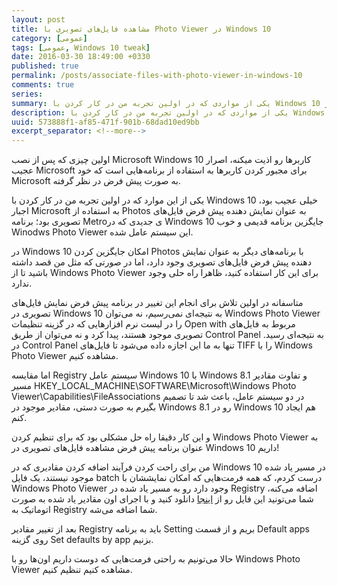 ```yaml
---
layout: post
title: مشاهده فایل‌های تصویری با Photo Viewer در Windows 10
category: [عمومی]
tags: [عمومی, Windows 10 tweak]
date: 2016-03-30 18:49:00 +0330
published: true
permalink: /posts/associate-files-with-photo-viewer-in-windows-10
comments: true
series:
summary: یکی از مواردی که در اولین تجربه من در کار کردن با Windows 10 عجیب بود، اجبار Microsoft به استفاده از Photos به جای Windows Photo Viewer برای مشاهده فایل‌های تصویری بود. در این پست قصد دارم تا راه حلی برای این مشکل و ایجاد امکان تنظیم کردن Windows Photo Viewer به عنوان نمایش دهنده پیش فرض فایل‌های تصویری ارائه کنم.
description: یکی از مواردی که در اولین تجربه من در کار کردن با Windows 10 عجیب بود، اجبار Microsoft به استفاده از Photos به جای Windows Photo Viewer برای مشاهده فایل‌های تصویری بود. در این پست قصد دارم تا راه حلی برای این مشکل و ایجاد امکان تنظیم کردن Windows Photo Viewer به عنوان نمایش دهنده پیش فرض فایل‌های تصویری ارائه کنم.
uuid: 573888f1-af85-471f-901b-68dad10ed9bb
excerpt_separator: <!--more--> 
---
```

اولین چیزی که پس از نصب Microsoft Windows 10 کاربرها رو اذیت میکنه، اصرار عجیب Microsoft برای مجبور کردن کاربرها به استفاده از برنامه‌هایی است که خود Microsoft به صورت پیش فرض در نظر گرفته.

یکی از این موارد که در اولین تجربه من در کار کردن با Windows 10 خیلی عجیب بود، اجبار Microsoft به استفاده از <span class="highlight-text">Photos</span> به عنوان نمایش‌ دهنده پیش فرض فایل‌های تصویری بود؛ برنامه Metroی جدیدی که در Windows 10 جایگزین برنامه قدیمی و خوب <span class="highlight-text">Winodws Photo Viewer</span> این سیستم عامل شده.

در Windows 10 امکان جایگزین کردن <span class="highlight-text">Photos</span> با برنامه‌های دیگر به عنوان نمایش دهنده پیش فرض فایل‌های تصویری وجود دارد، اما در صورتی که مثل من قصد داشته باشید تا از <span class="highlight-text">Windows Photo Viewer</span> برای این کار استفاده کنید، ظاهرا راه حلی وجود ندارد.

متاسفانه در اولین تلاش برای انجام این تغییر در برنامه پیش فرض نمایش فایل‌های تصویری در Windows 10 به نتیجه‌ای نمی‌رسیم، نه می‌توان <span class="highlight-text">Windows Photo Viewer</span> را در لیست نرم افزارهایی که در گزینه تنظیمات <span class="highlight-text">Open with</span> مربوط به فایل‌های تصویری موجود هستند، پیدا کرد و نه می‌توان از طریق <span class="highlight-text">Control Panel</span> به نتیجه‌ای رسید. در <span class="highlight-text">Control Panel</span> تنها به ما این اجازه داده می‌شود تا فایل‌های <span class="highlight-text">TIFF</span> را با <span class="highlight-text">Windows Photo Viewer</span> مشاهده کنیم.

اما مقایسه <span class="highlight-text">Registry</span> سیستم عامل Windows 10 با Windows 8.1 و تفاوت مقادیر مسیر <span class="highlight-text">HKEY_LOCAL_MACHINE\SOFTWARE\Microsoft\Windows Photo Viewer\Capabilities\FileAssociations</span> در دو سیستم عامل، باعث شد تا تصمیم بگیرم به صورت دستی، مقادیر موجود در Windows 8.1 رو در Windows 10 هم ایجاد کنم.

و این کار دقیقا راه حل مشکلی بود که برای تنظیم کردن <span class="highlight-text">Windows Photo Viewer</span> به عنوان برنامه پیش فرض مشاهده فایل‌های تصویری در Windows 10 داریم!

من برای راحت کردن فرآیند اضافه کردن مقادیری که در Windows 10 در مسیر یاد شده موجود نیستند، یک فایل <span class="highlight-text">batch</span> درست کردم، که همه فرمت‌هایی که امکان نمایششان با <span class="highlight-text">Windows Photo Viewer</span> وجود دارد رو به مسیر یاد شده در <span class="highlight-text">Registry</span> اضافه می‌کنه، شما می‌تونید این فایل رو از [اینجا](https://github.com/theskn/adding-windows-photo-viewer-values-to-registery-batch/archive/master.zip
) دانلود کنید و با اجرای اون مقادیر یاد شده به صورت اتوماتیک به <span class="highlight-text">Registry</span> شما اضافه می‌شه.

بعد از تغییر مقادیر <span class="highlight-text">Registry</span> باید به برنامه <span class="highlight-text">Setting</span> بریم و از قسمت <span class="highlight-text">Default apps</span> روی گزینه <span class="highlight-text">Set defaults by app</span> بزنیم.

حالا می‌تونیم به راحتی فرمت‌هایی که دوست داریم اون‌ها رو با <span class="highlight-text">Windows Photo Viewer</span> مشاهده کنیم تنظیم کنیم.
